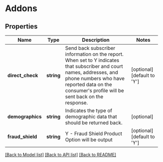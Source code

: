# Addons

## Properties
Name | Type | Description | Notes
------------ | ------------- | ------------- | -------------
**direct_check** | **string** | Send back subscriber information on the report. When set to Y indicates that subscriber and court names, addresses, and phone numbers who have reported data on the consumer&#39;s profile will be sent back on the response. | [optional] [default to 'Y']
**demographics** | **string** | Indicates the type of demographic data that should be returned back. | [optional] 
**fraud_shield** | **string** | Y - Fraud Shield Product Option will be output | [optional] [default to 'Y']

[[Back to Model list]](../README.md#documentation-for-models) [[Back to API list]](../README.md#documentation-for-api-endpoints) [[Back to README]](../README.md)


